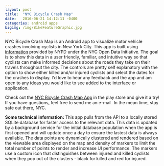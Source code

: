 ```yaml
---
layout: post
title:  "NYC Bicycle Crash Map"
date:   2016-06-21 14:12:11 -0400
categories: android apps
bigimg: /img/BikeFeatureGraphic.jpg
---
```

NYC Bicycle Crash Map is an Android app to visualize motor vehicle crashes involving cyclists in New York City. This app is built using [information][nyc-data-link] provided by NYPD under the NYC Open Data Initiative. The goal is to show this data in a user friendly, familiar, and intuitive way so that cyclists can make informed decisions about the roads they take on their travels throughout the city. The controls are pretty self explanatory with the option to show either killed and/or injured cyclists and select the dates for the crashes to display. I'd love to hear any feedback and the app and am open to any ideas you would like to see added to the interface or application.

Check out the [NYC Bicycle Crash Map App][nyc-bike-crash-app] in the play store and give it a try! If you have questions, feel free to send me an e-mail. In the mean time, stay safe out there, NYC.




**Some technical information:**  This app pulls from the API to a locally stored SQLite database for faster access to the relevant data. This data is updated by a background service for the initial database population when the app is first opened and will update once a day to ensure the lastest data is always available. The data points are dynamically clustered and rendered based on the viewable area displayed on the map and density of markers to limit the total number of points to render and increase UI performance. The markers use a custom icon that distinguishes between injured and killed cyclists when they pop out of the clusters - black for killed and red for injured.

[nyc-bike-crash-app]: https://play.google.com/store/apps/details?id=com.wordpress.chrissebesta.nyccyclemap
[nyc-data-link]: https://data.cityofnewyork.us/Public-Safety/NYPD-Motor-Vehicle-Collisions/h9gi-nx95
